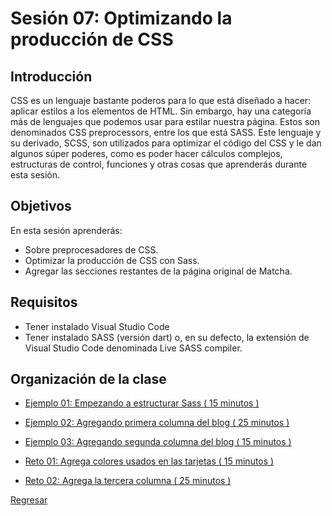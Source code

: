 # Sesión 07: Optimizando la producción de CSS

## Introducción

CSS es un lenguaje bastante poderos para lo que está diseñado a hacer: aplicar estilos a los elementos de HTML. Sin embargo, hay una categoría más de lenguajes que podemos usar para estilar nuestra página. Estos son denominados CSS preprocessors, entre los que está SASS. Este lenguaje y su derivado, SCSS, son utilizados para optimizar el código del CSS y le dan algunos súper poderes, como es poder hacer cálculos complejos, estructuras de control, funciones y otras cosas que aprenderás durante esta sesión.

## Objetivos

En esta sesión aprenderás:

- Sobre preprocesadores de CSS.
- Optimizar la producción de CSS con Sass.
- Agregar las secciones restantes de la página original de Matcha.

## Requisitos
- Tener instalado Visual Studio Code
- Tener instalado SASS (versión dart) o, en su defecto, la extensión de Visual Studio Code denominada Live SASS compiler.

## Organización de la clase

- [Ejemplo 01: Empezando a estructurar Sass ( 15 minutos ) ](./Ejemplo-01/README.md)

- [Ejemplo 02:  Agregando primera columna del blog ( 25 minutos ) ](./Ejemplo-02/README.md)

- [Ejemplo 03: Agregando segunda columna del blog ( 15 minutos ) ](./Ejemplo-03/README.md)

- [Reto 01: Agrega colores usados en las tarjetas ( 15 minutos ) ](./reto-01/README.md)

- [Reto 02: Agrega la tercera columna ( 25 minutos ) ](./reto-02/README.md)

[Regresar](../README.md)